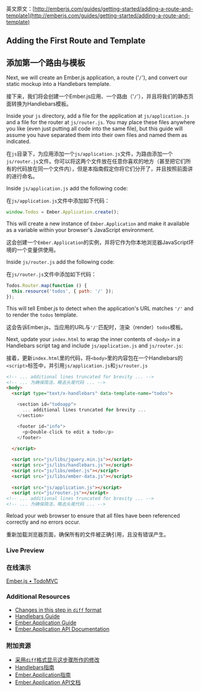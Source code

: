 英文原文：[http://emberjs.com/guides/getting-started/adding-a-route-and-template](http://emberjs.com/guides/getting-started/adding-a-route-and-template)

## Adding the First Route and Template

## 添加第一个路由与模板

Next, we will create an Ember.js application, a route ('`/`'), and convert our static mockup into a Handlebars template.

接下来，我们将会创建一个Ember.js应用、一个路由（'`/`'），并且将我们的静态页面转换为Handlebars模板。

Inside your `js` directory, add a file for the application at `js/application.js` and a file for the router at `js/router.js`. You may place these files anywhere you like (even just putting all code into the same file), but this guide will assume you have separated them into their own files and named them as indicated.

在`js`目录下，为应用添加一个`js/application.js`文件，为路由添加一个`js/router.js`文件。你可以将这两个文件放在任意你喜欢的地方（甚至把它们所有的代码放在同一个文件内），但是本指南假定你将它们分开了，并且按照前面讲的进行命名。

Inside `js/application.js` add the following code:

在`js/application.js`文件中添加如下代码：

```javascript
window.Todos = Ember.Application.create();
```

This will create a new instance of `Ember.Application` and make it available as a variable within your browser's JavaScript environment.

这会创建一个`Ember.Application`的实例，并将它作为你本地浏览器JavaScript环境的一个变量供使用。

Inside `js/router.js` add the following code:

在`js/router.js`文件中添加如下代码：

```javascript
Todos.Router.map(function () {
  this.resource('todos', { path: '/' });
});
```

This will tell Ember.js to detect when the application's URL matches `'/'` and to render the `todos` template.

这会告诉Ember.js，当应用的URL与`'/'`匹配时，渲染（render）`todos`模板。

Next, update your `index.html` to wrap the inner contents of `<body>` in a Handlebars script tag and include `js/application.js` and `js/router.js`:

接着，更新`index.html`里的代码，将`<body>`里的内容包在一个Handlebars的`<script>`标签中，并引用`js/application.js`和`js/router.js`

```html
<!-- ... additional lines truncated for brevity ... -->
<!-- ... 为确保简洁，略去头尾代码 ... -->
<body>
  <script type="text/x-handlebars" data-template-name="todos">

    <section id="todoapp">
      ... additional lines truncated for brevity ...
    </section>

    <footer id="info">
      <p>Double-click to edit a todo</p>
    </footer>
  
  </script>

  <script src="js/libs/jquery.min.js"></script>
  <script src="js/libs/handlebars.js"></script>
  <script src="js/libs/ember.js"></script>
  <script src="js/libs/ember-data.js"></script>
  
  <script src="js/application.js"></script>
  <script src="js/router.js"></script>
<!-- ... additional lines truncated for brevity ... -->
<!-- ... 为确保简洁，略去头尾代码 ... -->
```

Reload your web browser to ensure that all files have been referenced correctly and no errors occur.

重新加载浏览器页面，确保所有的文件被正确引用，且没有错误产生。

### Live Preview
### 在线演示
<a class="jsbin-embed" href="http://jsbin.com/uzeqih/2/embed?live">Ember.js • TodoMVC</a><script src="http://static.jsbin.com/js/embed.js"></script>

### Additional Resources

  * [Changes in this step in `diff` format](https://github.com/emberjs/quickstart-code-sample/commit/8775d1bf4c05eb82adf178be4429e5b868ac145b)
  * [Handlebars Guide](/guides/templates/handlebars-basics)
  * [Ember.Application Guide](/guides/application)
  * [Ember.Application API Documentation](/api/classes/Ember.Application.html)

### 附加资源

  * [采用`diff`格式显示这步骤所作的修改](https://github.com/emberjs/quickstart-code-sample/commit/8775d1bf4c05eb82adf178be4429e5b868ac145b)
  * [Handlebars指南](/guides/templates/handlebars-basics)
  * [Ember.Application指南](/guides/application)
  * [Ember.Application API文档](/api/classes/Ember.Application.html)
